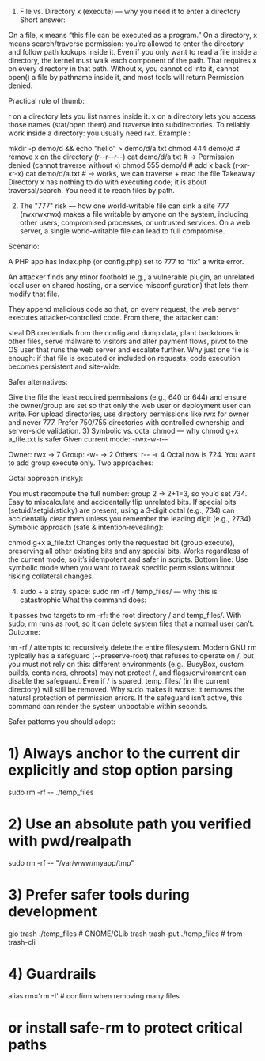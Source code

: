 1) File vs. Directory x (execute) — why you need it to enter a directory
Short answer:

On a file, x means “this file can be executed as a program.”
On a directory, x means search/traverse permission: you’re allowed to enter the directory and follow path lookups inside it.
Even if you only want to read a file inside a directory, the kernel must walk each component of the path. That requires x on every directory in that path. Without x, you cannot cd into it, cannot open() a file by pathname inside it, and most tools will return Permission denied.

Practical rule of thumb:

r on a directory lets you list names inside it.
x on a directory lets you access those names (stat/open them) and traverse into subdirectories.
To reliably work inside a directory: you usually need r+x.
Example :

mkdir -p demo/d && echo "hello" > demo/d/a.txt
chmod 444 demo/d             # remove x on the directory (r--r--r--)
cat demo/d/a.txt             # → Permission denied (cannot traverse without x)
chmod 555 demo/d             # add x back (r-xr-xr-x)
cat demo/d/a.txt             # → works, we can traverse + read the file
Takeaway: Directory x has nothing to do with executing code; it is about traversal/search. You need it to reach files by path.

2) The "777" risk — how one world‑writable file can sink a site
777 (rwxrwxrwx) makes a file writable by anyone on the system, including other users, compromised processes, or untrusted services. On a web server, a single world‑writable file can lead to full compromise.

Scenario:

A PHP app has index.php (or config.php) set to 777 to “fix” a write error.

An attacker finds any minor foothold (e.g., a vulnerable plugin, an unrelated local user on shared hosting, or a service misconfiguration) that lets them modify that file.

They append malicious code so that, on every request, the web server executes attacker‑controlled code. From there, the attacker can:

steal DB credentials from the config and dump data,
plant backdoors in other files,
serve malware to visitors and alter payment flows,
pivot to the OS user that runs the web server and escalate further.
Why just one file is enough: if that file is executed or included on requests, code execution becomes persistent and site‑wide.

Safer alternatives:

Give the file the least required permissions (e.g., 640 or 644) and ensure the owner/group are set so that only the web user or deployment user can write.
For upload directories, use directory permissions like rwx for owner and never 777. Prefer 750/755 directories with controlled ownership and server‑side validation.
3) Symbolic vs. octal chmod — why chmod g+x a_file.txt is safer
Given current mode: -rwx-w-r--

Owner: rwx → 7
Group: -w- → 2
Others: r-- → 4
Octal now is 724.
You want to add group execute only. Two approaches:

Octal approach (risky):

You must recompute the full number: group 2 → 2+1=3, so you’d set 734.
Easy to miscalculate and accidentally flip unrelated bits.
If special bits (setuid/setgid/sticky) are present, using a 3‑digit octal (e.g., 734) can accidentally clear them unless you remember the leading digit (e.g., 2734).
Symbolic approach (safe & intention‑revealing):

chmod g+x a_file.txt
Changes only the requested bit (group execute), preserving all other existing bits and any special bits.
Works regardless of the current mode, so it’s idempotent and safer in scripts.
Bottom line: Use symbolic mode when you want to tweak specific permissions without risking collateral changes.

4) sudo + a stray space: sudo rm -rf / temp_files/ — why this is catastrophic
What the command does:

It passes two targets to rm -rf: the root directory / and temp_files/.
With sudo, rm runs as root, so it can delete system files that a normal user can’t.
Outcome:

rm -rf / attempts to recursively delete the entire filesystem. Modern GNU rm typically has a safeguard (--preserve-root) that refuses to operate on /, but you must not rely on this: different environments (e.g., BusyBox, custom builds, containers, chroots) may not protect /, and flags/environment can disable the safeguard.
Even if / is spared, temp_files/ (in the current directory) will still be removed.
Why sudo makes it worse: it removes the natural protection of permission errors. If the safeguard isn’t active, this command can render the system unbootable within seconds.

Safer patterns you should adopt:

# 1) Always anchor to the current dir explicitly and stop option parsing
sudo rm -rf -- ./temp_files

# 2) Use an absolute path you verified with pwd/realpath
sudo rm -rf -- "/var/www/myapp/tmp"

# 3) Prefer safer tools during development
gio trash ./temp_files        # GNOME/GLib trash
trash-put ./temp_files        # from trash-cli

# 4) Guardrails
alias rm='rm -I'              # confirm when removing many files
# or install safe-rm to protect critical paths
